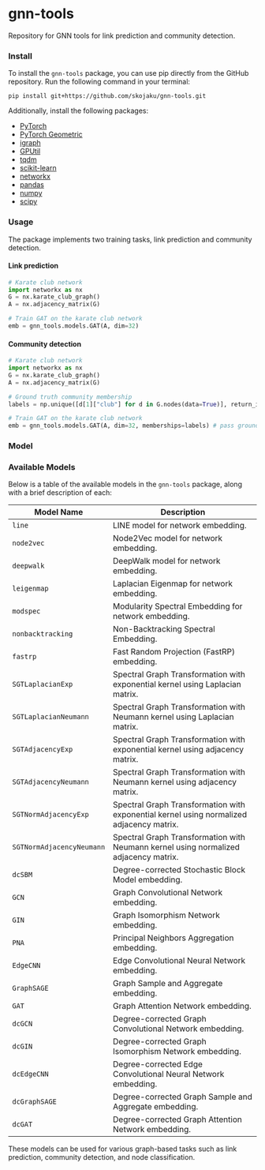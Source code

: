 # gnn-tools

Repository for GNN tools for link prediction and community detection.

### Install

To install the `gnn-tools` package, you can use pip directly from the GitHub repository. Run the following command in your terminal:
```
pip install git+https://github.com/skojaku/gnn-tools.git
```

Additionally, install the following packages:
- [PyTorch](https://pytorch.org/get-started/locally/)
- [PyTorch Geometric](https://pytorch-geometric.readthedocs.io/en/latest/install/install.html)
- [igraph](https://igraph.org/python/)
- [GPUtil](https://pypi.org/project/GPUtil/)
- [tqdm](https://pypi.org/project/tqdm/)
- [scikit-learn](https://scikit-learn.org/stable/install.html)
- [networkx](https://networkx.org/documentation/stable/install.html)
- [pandas](https://pandas.pydata.org/docs/install.html)
- [numpy](https://numpy.org/install/)
- [scipy](https://scipy.org/install/)

### Usage

The package implements two training tasks, link prediction and community detection.

#### Link prediction

```python
# Karate club network
import networkx as nx
G = nx.karate_club_graph()
A = nx.adjacency_matrix(G)

# Train GAT on the karate club network
emb = gnn_tools.models.GAT(A, dim=32)
```

#### Community detection

```python
# Karate club network
import networkx as nx
G = nx.karate_club_graph()
A = nx.adjacency_matrix(G)

# Ground truth community membership
labels = np.unique([d[1]["club"] for d in G.nodes(data=True)], return_inverse=True)[1]

# Train GAT on the karate club network
emb = gnn_tools.models.GAT(A, dim=32, memberships=labels) # pass ground truth community membership
```

### Model

### Available Models

Below is a table of the available models in the `gnn-tools` package, along with a brief description of each:

| Model Name         | Description                                           |
|--------------------|-------------------------------------------------------|
| `line`             | LINE model for network embedding.                     |
| `node2vec`         | Node2Vec model for network embedding.                 |
| `deepwalk`         | DeepWalk model for network embedding.                 |
| `leigenmap`        | Laplacian Eigenmap for network embedding.             |
| `modspec`          | Modularity Spectral Embedding for network embedding.  |
| `nonbacktracking` | Non-Backtracking Spectral Embedding.                  |
| `fastrp`           | Fast Random Projection (FastRP) embedding.            |
| `SGTLaplacianExp`  | Spectral Graph Transformation with exponential kernel using Laplacian matrix. |
| `SGTLaplacianNeumann` | Spectral Graph Transformation with Neumann kernel using Laplacian matrix. |
| `SGTAdjacencyExp`  | Spectral Graph Transformation with exponential kernel using adjacency matrix. |
| `SGTAdjacencyNeumann` | Spectral Graph Transformation with Neumann kernel using adjacency matrix. |
| `SGTNormAdjacencyExp` | Spectral Graph Transformation with exponential kernel using normalized adjacency matrix. |
| `SGTNormAdjacencyNeumann` | Spectral Graph Transformation with Neumann kernel using normalized adjacency matrix. |
| `dcSBM`            | Degree-corrected Stochastic Block Model embedding.    |
| `GCN`              | Graph Convolutional Network embedding.                |
| `GIN`              | Graph Isomorphism Network embedding.                  |
| `PNA`              | Principal Neighbors Aggregation embedding.            |
| `EdgeCNN`          | Edge Convolutional Neural Network embedding.          |
| `GraphSAGE`        | Graph Sample and Aggregate embedding.                 |
| `GAT`              | Graph Attention Network embedding.                    |
| `dcGCN`            | Degree-corrected Graph Convolutional Network embedding. |
| `dcGIN`            | Degree-corrected Graph Isomorphism Network embedding. |
| `dcEdgeCNN`        | Degree-corrected Edge Convolutional Neural Network embedding. |
| `dcGraphSAGE`      | Degree-corrected Graph Sample and Aggregate embedding. |
| `dcGAT`            | Degree-corrected Graph Attention Network embedding.   |

These models can be used for various graph-based tasks such as link prediction, community detection, and node classification.
